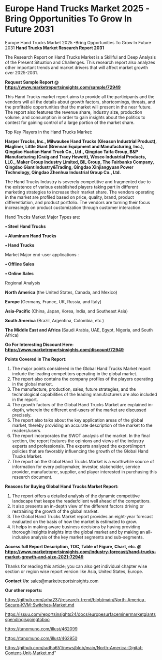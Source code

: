 # Europe Hand Trucks Market 2025 -Bring Opportunities To Grow In Future 2031
Europe Hand Trucks Market 2025 -Bring Opportunities To Grow In Future 2031
<strong>Hand Trucks Market Research Report 2031</strong>

The Research Report on Hand Trucks Market is a Skillful and Deep Analysis of the Present Situation and Challenges. This research report also analyzes other important trends and market drivers that will affect market growth over 2025-2031.

<strong>Request Sample Report @ <a href=https://www.marketreportsinsights.com/sample/72949>https://www.marketreportsinsights.com/sample/72949</a></strong>

This Hand Trucks market report aims to provide all the participants and the vendors will all the details about growth factors, shortcomings, threats, and the profitable opportunities that the market will present in the near future. The report also features the revenue share, industry size, production volume, and consumption in order to gain insights about the politics to contest for gaining control of a large portion of the market share.

Top Key Players in the Hand Trucks Market:

<strong>Harper Trucks, Inc., Milwaukee Hand Trucks (Gleason Industrial Product), Magliner, Little Giant (Brennan Equipment and Manufacturing, Inc.), Qingdao Huatian Hand Truck Co., Ltd., Qingdao Taifa Group, B&P Manufacturing (Craig and Tracy Hewett), Wesco Industrial Products, LLC., Maker Group Industry Limited, BIL Group, The Fairbanks Company, Qingdao Giant Industry&Trading, Qingdao Xinjiangyuan Power Technology, Qingdao Zhenhua Industrial Group Co., Ltd.</strong>

The Hand Trucks Industry is severely competitive and fragmented due to the existence of various established players taking part in different marketing strategies to increase their market share. The vendors operating in the market are profiled based on price, quality, brand, product differentiation, and product portfolio. The vendors are turning their focus increasingly on product customization through customer interaction.

Hand Trucks Market Major Types are:

<strong>• Steel Hand Trucks

• Aluminum Hand Trucks

• Hand Trucks</strong>

Market Major end-user applications :

<strong>• Offline Sales

• Online Sales</strong>

Regional Analysis

</u><strong><b>North America</b></strong> (the United States, Canada, and Mexico)

<strong><b>Europe </b></strong>(Germany, France, UK, Russia, and Italy)

<strong><b>Asia-Pacific</b></strong> (China, Japan, Korea, India, and Southeast Asia)

<strong><b>South America</b></strong> (Brazil, Argentina, Colombia, etc.)

<strong><b>The Middle East and Africa</b></strong> (Saudi Arabia, UAE, Egypt, Nigeria, and South Africa)

<strong>Go For Interesting Discount Here: <a href=https://www.marketreportsinsights.com/discount/72949>https://www.marketreportsinsights.com/discount/72949</a></strong>

<strong>Points Covered in The Report:</strong>
<ol>
  <li>The major points considered in the Global Hand Trucks Market report include the leading competitors operating in the global market.</li>
  <li>The report also contains the company profiles of the players operating in the global market.</li>
  <li>The manufacture, production, sales, future strategies, and the technological capabilities of the leading manufacturers are also included in the report.</li>
  <li>The growth factors of the Global Hand Trucks Market are explained in-depth, wherein the different end-users of the market are discussed precisely.</li>
  <li>The report also talks about the key application areas of the global market, thereby providing an accurate description of the market to the readers/users.</li>
  <li>The report incorporates the SWOT analysis of the market. In the final section, the report features the opinions and views of the industry experts and professionals. The experts analyzed the export/import policies that are favorably influencing the growth of the Global Hand Trucks Market.</li>
  <li>The report on the Global Hand Trucks Market is a worthwhile source of information for every policymaker, investor, stakeholder, service provider, manufacturer, supplier, and player interested in purchasing this research document.</li>
</ol>
<strong>Reasons for Buying Global Hand Trucks Market Report:</strong>

<ol>
  <li>The report offers a detailed analysis of the dynamic competitive landscape that keeps the reader/client well ahead of the competitors.</li>
  <li>It also presents an in-depth view of the different factors driving or restraining the growth of the global market.</li>
  <li>The Global Hand Trucks Market report provides an eight-year forecast evaluated on the basis of how the market is estimated to grow.</li>
  <li>It helps in making aware business decisions by having providing thorough insights insights into the global market and by making an all-inclusive analysis of the key market segments and sub-segments.</li>
</ol>
<strong>Access full Report Description, TOC, Table of Figure, Chart, etc. @ <a href=https://www.marketreportsinsights.com/industry-forecast/hand-trucks-market-growth-and-size-2021-72949>https://www.marketreportsinsights.com/industry-forecast/hand-trucks-market-growth-and-size-2021-72949</a></strong>


Thanks for reading this article; you can also get individual chapter wise section or region wise report version like Asia, United States, Europe.

<strong>Contact Us:</strong>
sales@marketreportsinsights.com

<strong>Our other reports:</strong>

<a href=https://github.com/arha237/research-trend/blob/main/North-America-Secure-KVM-Switches-Market.md>https://github.com/arha237/research-trend/blob/main/North-America-Secure-KVM-Switches-Market.md</a>

<a href=https://issuu.com/reportsinsights24/docs/europesurfaceminermarketgiantsspendingisgoingtoboo>https://issuu.com/reportsinsights24/docs/europesurfaceminermarketgiantsspendingisgoingtoboo</a>

<a href=https://tanomuno.com/illust/462099>https://tanomuno.com/illust/462099</a>

<a href=https://tanomuno.com/illust/462950>https://tanomuno.com/illust/462950</a>

<a href=https://github.com/radha651/news/blob/main/North-America-Digital-Content-Unit-Market.md>https://github.com/radha651/news/blob/main/North-America-Digital-Content-Unit-Market.md</a>"
